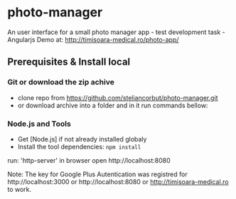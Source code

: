 # photo-manager
An user interface for a small photo manager app - test development task - Angularjs
Demo at: http://timisoara-medical.ro/photo-app/

## Prerequisites & Install local
### Git or download the zip achive 
- clone repo from https://github.com/steliancorbut/photo-manager.git
- or download archive into a folder and in it run commands bellow:

### Node.js and Tools
- Get [Node.js] if not already installed globaly
- Install the tool dependencies: `npm install`

run: 'http-server'
in browser open http://localhost:8080

Note:
The key for Google Plus Autentication was registred for http://localhost:3000 or http://localhost:8080 or http://timisoara-medical.ro to work.